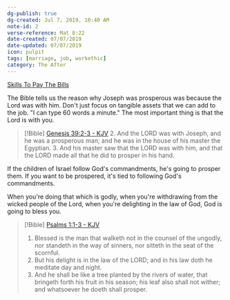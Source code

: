 ```yaml
---
dg-publish: true
dg-created: Jul 7, 2019, 10:40 AM
note-id: 2
verse-reference: Mat 8:22
date-created: 07/07/2019
date-updated: 07/07/2019
icon: pulpit
tags: [marriage, job, workethic]
category: The After
---
```


[Skills To Pay The Bills](https://www.kjv1611only.com/video/02preaching/Sermons_Pastor_Shelley/Skills_To_Pay_The_Bills.mp4)

The Bible tells us the reason why Joseph was prosperous was because the Lord was with him. Don't just focus on tangible assets that we can add to the job. "I can type 60 words a minute." The most important thing is that the Lord is with you.
> [!Bible] [Genesis 39:2-3 - KJV](https://bible-api.com/Genesis+39:2-3?translation=kjv)
> 2. And the LORD was with Joseph, and he was a prosperous man; and he was in the house of his master the Egyptian.
> 3. And his master saw that the LORD was with him, and that the LORD made all that he did to prosper in his hand.

If the children of Israel follow God's commandments, he's going to prosper them. If you want to be prospered, it's tied to following God's commandments.  

When you're doing that which is godly, when you're withdrawing from the wicked people of the Lord, when you're delighting in the law of God, God is going to bless you.
> [!Bible] [Psalms 1:1-3 - KJV](https://bible-api.com/psalm+1:1-3?translation=kjv)
> 1. Blessed is the man that walketh not in the counsel of the ungodly, nor standeth in the way of sinners, nor sitteth in the seat of the scornful.
> 2. But his delight is in the law of the LORD; and in his law doth he meditate day and night.
> 3. And he shall be like a tree planted by the rivers of water, that bringeth forth his fruit in his season; his leaf also shall not wither; and whatsoever he doeth shall prosper.
